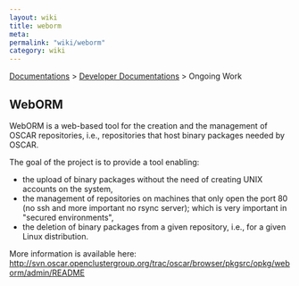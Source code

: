 ```yaml
---
layout: wiki
title: weborm
meta: 
permalink: "wiki/weborm"
category: wiki
---
```

<!-- Name: weborm -->
<!-- Version: 2 -->
<!-- Author: valleegr -->
[Documentations](Document) > [Developer Documentations](DevelDocs) > Ongoing Work

## WebORM

WebORM is a web-based tool for the creation and the management of OSCAR repositories, i.e., repositories that host binary packages needed by OSCAR.

The goal of the project is to provide a tool enabling:
  * the upload of binary packages without the need of creating UNIX accounts on the system,
  * the management of repositories on machines that only open the port 80 (no ssh and more important no rsync server); which is very important in "secured environments",
  * the deletion of binary packages from a given repository, i.e., for a given Linux distribution.

More information is available here:
http://svn.oscar.openclustergroup.org/trac/oscar/browser/pkgsrc/opkg/weborm/admin/README
